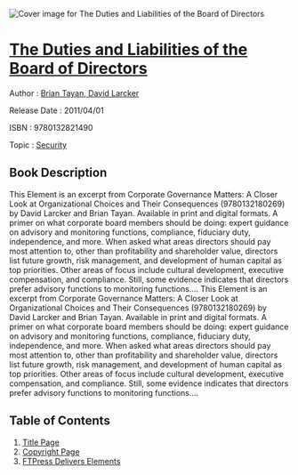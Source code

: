 ![Cover image for The Duties and Liabilities of the Board of Directors](https://imgdetail.ebookreading.net/cover/cover/security/EB9780132821490.jpg)

[The Duties and Liabilities of the Board of Directors](https://ebookreading.net/view/book/The+Duties+and+Liabilities+of+the+Board+of+Directors-EB9780132821490_1.html "The Duties and Liabilities of the Board of Directors")
====================================================================================================================

Author : [Brian Tayan](https://ebookreading.net/search/author/Brian+Tayan),[ David Larcker](https://ebookreading.net/search/author/+David+Larcker)

Release Date : 2011/04/01

ISBN : 9780132821490

Topic : [Security](https://ebookreading.net/search/category/security)

Book Description
-----------------

This Element is an excerpt from Corporate Governance Matters: A Closer Look at Organizational Choices and Their Consequences (9780132180269) by David Larcker and Brian Tayan. Available in print and digital formats.
A primer on what corporate board members should be doing: expert guidance on advisory and monitoring functions, compliance, fiduciary duty, independence, and more.
When asked what areas directors should pay most attention to, other than profitability and shareholder value, directors list future growth, risk management, and development of human capital as top priorities. Other areas of focus include cultural development, executive compensation, and compliance. Still, some evidence indicates that directors prefer advisory functions to monitoring functions….
              This Element is an excerpt from Corporate Governance Matters: A Closer Look at Organizational Choices and Their Consequences (9780132180269) by David Larcker and Brian Tayan. Available in print and digital formats.
A primer on what corporate board members should be doing: expert guidance on advisory and monitoring functions, compliance, fiduciary duty, independence, and more.
When asked what areas directors should pay most attention to, other than profitability and shareholder value, directors list future growth, risk management, and development of human capital as top priorities. Other areas of focus include cultural development, executive compensation, and compliance. Still, some evidence indicates that directors prefer advisory functions to monitoring functions….
              
Table of Contents
-----------------

1. [Title Page](https://ebookreading.net/view/book/The+Duties+and+Liabilities+of+the+Board+of+Directors-EB9780132821490_2.html)
1. [Copyright Page](https://ebookreading.net/view/book/The+Duties+and+Liabilities+of+the+Board+of+Directors-EB9780132821490_3.html)
1. [FTPress Delivers Elements](https://ebookreading.net/view/book/The+Duties+and+Liabilities+of+the+Board+of+Directors-EB9780132821490_4.html)

